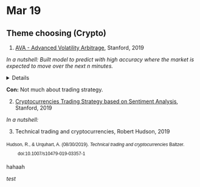 # Mar 19

## Theme choosing (Crypto)
1. [AVA - Advanced Volatility Arbitrage](http://web.stanford.edu/class/msande448/2019/Final_reports/gr6.pdf), Stanford, 2019

_In a nutshell: Built model to predict with high accuracy where the market is expected to move over the next n minutes._

<details>
    <ul>
        <li>Problem:
            <ul>
                <li>Crypto is massively volatile</li>
                <li>No crypto asset w. smooth index effect</li>
            </ul>
        </li>
        <li>Data: BTC price, Z-score return</li>
        <li>NLU + sentiment: Reddit (<b>r/btc</b> and <b>r/Bitcoin</b>)</li>
            <ul><li>NLTK + TextBlob</li>
                <li>SocialSent</li></ul>
    </ul>
</details>

__Con:__ Not much about trading strategy.

2. [Cryptocurrencies Trading Strategy based on Sentiment Analysis](http://web.stanford.edu/class/msande448/2019/Final_reports/gr4.pdf), Stanford, 2019

_In a nutshell:_

3. Technical trading and cryptocurrencies, Robert Hudson, 2019

<HEAD><META HTTP-EQUIV="Content-Type" content="text/html; charset=utf-8"></HEAD><style type="text/css"><!--.TF { FONT-SIZE: 12px; FONT-FAMILY: verdana,arial,helvetica } --></style><font class=TF><font class=tf ><p align="center"><p style="text-indent: -30px; margin-left: 30px;line-height: 2 ">Hudson, R., &amp; Urquhart, A. (08/30/2019). <I>Technical trading and cryptocurrencies</I> Baltzer. doi:10.1007/s10479-019-03357-1<p style="text-indent: -30px; margin-left: 30px;line-height: 2 "></font></font>

hahaah

_test_
